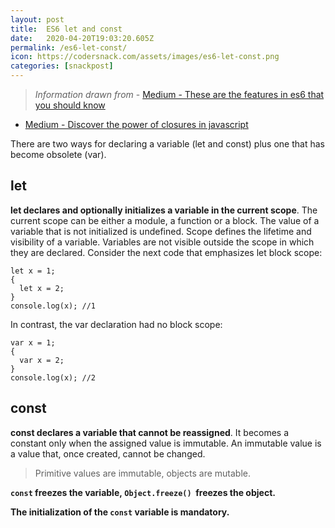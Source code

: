 ```yaml
---
layout: post
title:  ES6 let and const
date:   2020-04-20T19:03:20.605Z
permalink: /es6-let-const/
icon: https://codersnack.com/assets/images/es6-let-const.png
categories: [snackpost]
---
```


> *Information drawn from* - [Medium - These are the features in es6 that you should know](https://medium.freecodecamp.org/these-are-the-features-in-es6-that-you-should-know-1411194c71cb)
- [Medium - Discover the power of closures in javascript](https://medium.freecodecamp.org/discover-the-power-of-closures-in-javascript-5c472a7765d7)

There are two ways for declaring a variable (let and const) plus one that has become obsolete (var).

## let

**let declares and optionally initializes a variable in the current scope**. The current scope can be either a module, a function or a block. The value of a variable that is not initialized is undefined.
Scope defines the lifetime and visibility of a variable. Variables are not visible outside the scope in which they are declared.
Consider the next code that emphasizes let block scope:
```
let x = 1;
{ 
  let x = 2;
}
console.log(x); //1
```
In contrast, the var declaration had no block scope:
```
var x = 1;
{ 
  var x = 2;
}
console.log(x); //2
```

## const

**const declares a variable that cannot be reassigned**. It becomes a constant only when the assigned value is immutable.
An immutable value is a value that, once created, cannot be changed. 

> Primitive values are immutable, objects are mutable.

**```const``` freezes the variable, ```Object.freeze()```  freezes the object.**

**The initialization of the ```const``` variable is mandatory.**
